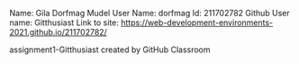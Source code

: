 Name: Gila Dorfmag
Mudel User Name: dorfmag
Id: 211702782
Github User name: Gitthusiast 
Link to site: https://web-development-environments-2021.github.io/211702782/ 

assignment1-Gitthusiast created by GitHub Classroom
